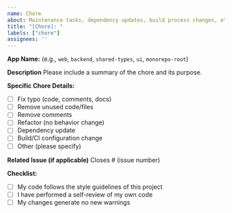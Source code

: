 ```yaml
---
name: Chore
about: Maintenance tasks, dependency updates, build process changes, etc.
title: "[Chore]: "
labels: ["chore"]
assignees: ''
---
```


**App Name:** (e.g., `web`, `backend`, `shared-types`, `ui`, `monorepo-root`)

**Description**
Please include a summary of the chore and its purpose.

**Specific Chore Details:**
- [ ] Fix typo (code, comments, docs)
- [ ] Remove unused code/files
- [ ] Remove comments
- [ ] Refactor (no behavior change)
- [ ] Dependency update
- [ ] Build/CI configuration change
- [ ] Other (please specify)

**Related Issue (if applicable)**
Closes # (issue number)

**Checklist:**
- [ ] My code follows the style guidelines of this project
- [ ] I have performed a self-review of my own code
- [ ] My changes generate no new warnings